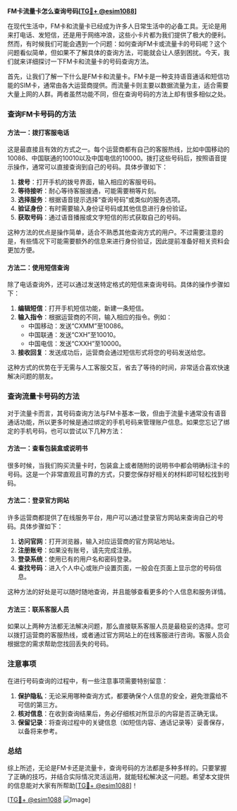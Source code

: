 **FM卡流量卡怎么查询号码[[TG💪+ @esim1088](https://t.me/s/esim1088)]**

在现代生活中，FM卡和流量卡已经成为许多人日常生活中的必备工具。无论是用来打电话、发短信，还是用于网络冲浪，这些小卡片都为我们提供了极大的便利。然而，有时候我们可能会遇到一个问题：如何查询FM卡或流量卡的号码呢？这个问题看似简单，但如果不了解具体的查询方法，可能就会让人感到困扰。今天，我们就来详细探讨一下FM卡和流量卡的号码查询方法。

首先，让我们了解一下什么是FM卡和流量卡。FM卡是一种支持语音通话和短信功能的SIM卡，通常由各大运营商提供。而流量卡则主要以数据流量为主，适合需要大量上网的人群。两者虽然功能不同，但在查询号码的方法上却有很多相似之处。

### 查询FM卡号码的方法

#### 方法一：拨打客服电话

这是最直接且有效的方式之一。每个运营商都有自己的客服热线，比如中国移动的10086、中国联通的10010以及中国电信的10000。拨打这些号码后，按照语音提示操作，通常可以直接查询到自己的号码。具体步骤如下：

1. **拨号**：打开手机的拨号界面，输入相应的客服号码。
2. **等待接听**：耐心等待客服接通，可能需要稍等片刻。
3. **选择服务**：根据语音提示选择“查询号码”或类似的服务选项。
4. **验证身份**：有时需要输入身份证号码或其他信息进行身份验证。
5. **获取号码**：通过语音播报或文字短信的形式获取自己的号码。

这种方法的优点是操作简单，适合不熟悉其他查询方式的用户。不过需要注意的是，有些情况下可能需要额外的信息来进行身份验证，因此提前准备好相关资料会更加方便。

#### 方法二：使用短信查询

除了电话查询外，还可以通过发送特定格式的短信来查询号码。具体的操作步骤如下：

1. **编辑短信**：打开手机短信功能，新建一条短信。
2. **输入指令**：根据运营商的不同，输入相应的指令。例如：
   - 中国移动：发送“CXMM”至10086。
   - 中国联通：发送“CXH”至10010。
   - 中国电信：发送“CXXH”至10000。
3. **接收回复**：发送成功后，运营商会通过短信形式将您的号码发送给您。

这种方式的优势在于无需与人工客服交互，省去了等待的时间，非常适合喜欢快速解决问题的朋友。

### 查询流量卡号码的方法

对于流量卡而言，其号码查询方法与FM卡基本一致，但由于流量卡通常没有语音通话功能，所以更多时候是通过绑定的手机号码来管理账户信息。如果您忘记了绑定的手机号码，也可以尝试以下几种方法：

#### 方法一：查看包装盒或说明书

很多时候，当我们购买流量卡时，包装盒上或者随附的说明书中都会明确标注卡的号码。这是一个非常直观且可靠的方式，只要您保存好相关的材料即可轻松找到号码。

#### 方法二：登录官方网站

许多运营商都提供了在线服务平台，用户可以通过登录官方网站来查询自己的号码。具体步骤如下：

1. **访问官网**：打开浏览器，输入对应运营商的官方网站地址。
2. **注册账号**：如果没有账号，请先完成注册。
3. **登录系统**：使用已有的用户名和密码登录。
4. **查找号码**：进入个人中心或账户设置页面，一般会在页面上显示您的号码信息。

这种方法的好处是可以随时随地查询，并且能够查看更多的个人信息和服务详情。

#### 方法三：联系客服人员

如果以上两种方法都无法解决问题，那么直接联系客服人员是最稳妥的选择。您可以拨打运营商的客服热线，或者通过官方网站上的在线客服进行咨询。客服人员会根据您的需求帮助您找回丢失的号码。

### 注意事项

在进行号码查询的过程中，有一些注意事项需要特别留意：

1. **保护隐私**：无论采用哪种查询方式，都要确保个人信息的安全，避免泄露给不可信的第三方。
2. **核对信息**：在收到查询结果后，务必仔细核对所显示的内容是否正确无误。
3. **保留记录**：将查询过程中的关键信息（如短信内容、通话记录等）妥善保存，以备将来参考。

### 总结

综上所述，无论是FM卡还是流量卡，查询号码的方法都是多种多样的。只要掌握了正确的技巧，并结合实际情况灵活运用，就能轻松解决这一问题。希望本文提供的信息能对大家有所帮助[[TG💪+ @esim1088](https://t.me/s/esim1088)]！

[[TG💪+ @esim1088](https://t.me/s/esim1088) ![Image](https://i.postimg.cc/4NQfJmqS/Snipaste-2025-05-13-00-14-12.png)]